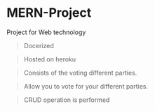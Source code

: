 # MERN-Project
Project for Web technology
> Docerized 

> Hosted on heroku

> Consists of the voting different parties.

> Allow you to vote for your different parties.

> CRUD operation is performed
